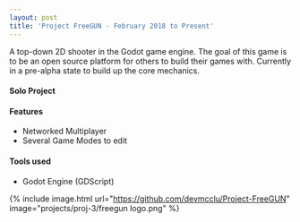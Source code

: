 ```yaml
---
layout: post
title: 'Project FreeGUN - February 2018 to Present'
---
```


A top-down 2D shooter in the Godot game engine. The goal of this game is to be an open source platform for others to build their games with. Currently in a pre-alpha state to build up the core mechanics.

#### Solo Project

#### Features
* Networked Multiplayer
* Several Game Modes to edit

#### Tools used
* Godot Engine (GDScript)

{% include image.html url="https://github.com/devmcclu/Project-FreeGUN" image="projects/proj-3/freegun logo.png" %}

